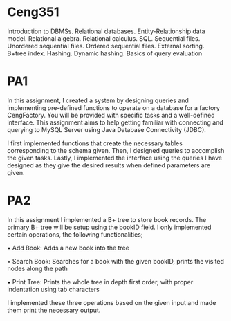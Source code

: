# Ceng351
Introduction to DBMSs. Relational databases. Entity-Relationship data model. Relational algebra. Relational calculus. SQL. Sequential files. Unordered sequential files. Ordered sequential files. External sorting. B+tree index. Hashing. Dynamic hashing. Basics of query evaluation

# PA1
In this assignment, I created a system by designing queries and implementing pre-defined
functions to operate on a database for a factory CengFactory. You will be provided with specific tasks
and a well-defined interface. This assignment aims to help getting familiar with connecting and querying
to MySQL Server using Java Database Connectivity (JDBC).

I first implemented functions that create the necessary tables corresponding to the schema given. 
Then, I designed queries to accomplish the given tasks. Lastly, I implemented
the interface using the queries I have designed as they give the desired results when defined parameters
are given.

# PA2
In this assignment I implemented a B+ tree to store book records. The primary B+ tree
will be setup using the bookID field. I only implemented certain operations, the following functionalities;

• Add Book: Adds a new book into the tree

• Search Book: Searches for a book with the given bookID, prints the visited nodes along the
path

• Print Tree: Prints the whole tree in depth first order, with proper indentation using tab
characters

I implemented these three operations based on the given input and made them print the necessary
output.
